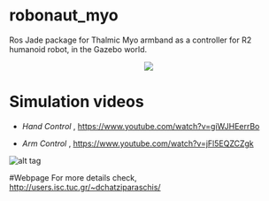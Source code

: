 # robonaut_myo

Ros Jade package for Thalmic Myo armband as a controller for R2 humanoid robot, in the Gazebo world.


<center><img src="https://github.com/jimcha21/robonaut_myo/blob/master/images/hand_control.gif?raw=true"></center>


# Simulation videos


*  <i>Hand Control</i> , https://www.youtube.com/watch?v=giWJHEerrBo 

* <i>Arm Control</i> , https://www.youtube.com/watch?v=jFl5EQZCZgk 

![alt tag](http://users.isc.tuc.gr/~dchatziparaschis/images/27_trying_to_grab_an_item.png)

#Webpage
For more details check, http://users.isc.tuc.gr/~dchatziparaschis/

